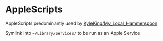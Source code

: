 # AppleScripts

AppleScripts predominantly used by [KyleKing/My_Local_Hammerspoon](https://github.com/KyleKing/My_Local_Hammerspoon)

Symlink into `~/Library/Services/` to be run as an Apple Service
